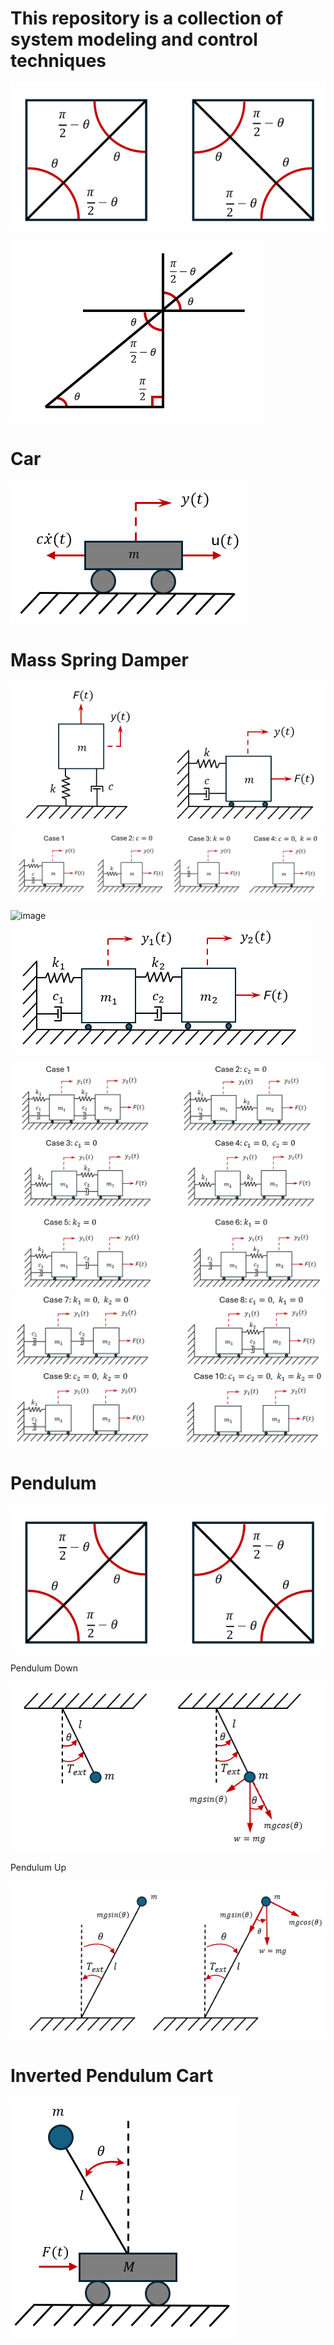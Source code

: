 # This repository is a collection of system modeling and control techniques
![image](https://github.com/Tolemy21/Control-Systems/blob/main/Media/Angles%20Part%201.PNG)

![image](https://github.com/Tolemy21/Control-Systems/blob/main/Media/Angles%20Part%202.PNG)

# Car
![image](https://github.com/Tolemy21/Control-Systems/blob/main/Media/1DOF_Car.PNG)

# Mass Spring Damper 
![image](https://github.com/Tolemy21/Control-Systems/blob/main/Media/1DOF_Mass_Spring_Damper.PNG)
![image](https://github.com/Tolemy21/Control-Systems/blob/main/Media/1DOF_Mass_Spring_Damper_Cases.PNG)

![image](https://github.com/tnibi/Control-Systems/blob/main/Media/2DOF_Mass_Spring_Damper%20With%20Multiple%20Forces.PNG)
![image](https://github.com/Tolemy21/Control-Systems/blob/main/Media/2DOF_Mass_Spring_Damper.PNG)

![image](https://github.com/Tolemy21/Control-Systems/blob/main/Media/2DOF_Mass_Spring_Damper_Cases%20Part%201.PNG)
![image](https://github.com/Tolemy21/Control-Systems/blob/main/Media/2DOF_Mass_Spring_Damper_Cases%20Part%202.PNG)

# Pendulum 
![image](https://github.com/Tolemy21/Control-Systems/blob/main/Media/Angles%20Part%201.PNG)

Pendulum Down

![image](https://github.com/Tolemy21/Control-Systems/blob/main/Media/1DOF_Pendulum_down.PNG)

Pendulum Up

![image](https://github.com/Tolemy21/Control-Systems/blob/main/Media/1DOF_Pendulum_up.PNG)

# Inverted Pendulum Cart
![image](https://github.com/Tolemy21/Control-Systems/blob/main/Media/2DOF_Inverted%20Pendulum_Cart.PNG)
